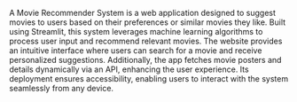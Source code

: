 A Movie Recommender System is a web application designed to suggest movies to users based on their preferences or similar movies they like. Built using Streamlit, this system leverages machine learning algorithms to process user input and recommend relevant movies. The website provides an intuitive interface where users can search for a movie and receive personalized suggestions. Additionally, the app fetches movie posters and details dynamically via an API, enhancing the user experience. Its deployment ensures accessibility, enabling users to interact with the system seamlessly from any device.
